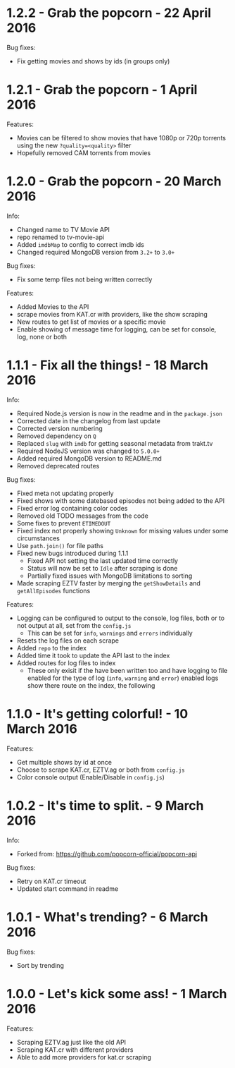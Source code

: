 1.2.2 - Grab the popcorn - 22 April 2016
========================================

Bug fixes:
 - Fix getting movies and shows by ids
   (in groups only)


1.2.1 - Grab the popcorn - 1 April 2016
=======================================

Features:
 - Movies can be filtered to show movies
   that have 1080p or 720p torrents using
   the new `?quality=<quality>` filter
 - Hopefully removed CAM torrents from
   movies


1.2.0 - Grab the popcorn - 20 March 2016
========================================

Info:
 - Changed name to TV Movie API
  - repo renamed to tv-movie-api
 - Added `imdbMap` to config to correct imdb ids
 - Changed required MongoDB version from `3.2+`
   to `3.0+`

Bug fixes:
 - Fix some temp files not being written correctly

Features:
 - Added Movies to the API
  - scrape movies from KAT.cr with providers,
    like the show scraping
  - New routes to get list of movies or a specific
    movie
 - Enable showing of message time for logging, can
   be set for console, log, none or both


1.1.1 - Fix all the things! - 18 March 2016
===========================================

Info:
 - Required Node.js version is now in the readme
   and in the `package.json`
 - Corrected date in the changelog from last update
 - Corrected version numbering
 - Removed dependency on `Q`
 - Replaced `slug` with `imdb` for getting seasonal
   metadata from trakt.tv
 - Required NodeJS version was changed to `5.0.0+`
 - Added required MongoDB version to README.md
 - Removed deprecated routes

Bug fixes:
 - Fixed meta not updating properly
 - Fixed shows with some datebased episodes not
   being added to the API
 - Fixed error log containing color codes
 - Removed old TODO messages from the code
 - Some fixes to prevent `ETIMEDOUT`
 - Fixed index not properly showing `Unknown` for
   missing values under some circumstances
 - Use `path.join()` for file paths
 - Fixed new bugs introduced during 1.1.1
   - Fixed API not setting the last updated time correctly
   - Status will now be set to `Idle` after scraping is done
   - Partially fixed issues with MongoDB limitations to sorting
 - Made scraping EZTV faster by merging the `getShowDetails`
   and `getAllEpisodes` functions

Features:
 - Logging can be configured to output to the console,
   log files, both or to not output at all, set from
   the `config.js`
   - This can be set for `info`, `warnings` and `errors`
     individually
 - Resets the log files on each scrape
 - Added `repo` to the index
 - Added time it took to update the API last to the index
 - Added routes for log files to index
   - These only exisit if the have been written too and
     have logging to file enabled for the type of log
	 (`info`, `warning` and `error`) enabled logs show
	 there route on the index, the following


1.1.0 - It's getting colorful! - 10 March 2016
==============================================

Features:
 - Get multiple shows by id at once
 - Choose to scrape KAT.cr, EZTV.ag or both from `config.js`
 - Color console output (Enable/Disable in `config.js`)


1.0.2 - It's time to split. - 9 March 2016
==========================================

Info:
 - Forked from: https://github.com/popcorn-official/popcorn-api

Bug fixes:
 - Retry on KAT.cr timeout
 - Updated start command in readme


1.0.1 - What's trending? - 6 March 2016
=======================================

Bug fixes:
 - Sort by trending


1.0.0 - Let's kick some ass! - 1 March 2016
===========================================

Features:
 - Scraping EZTV.ag just like the old API
 - Scraping KAT.cr with different providers
 - Able to add more providers for kat.cr scraping